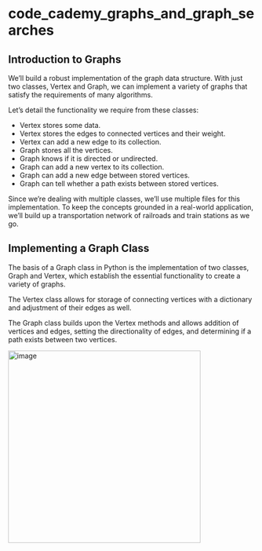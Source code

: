 # code_cademy_graphs_and_graph_searches

## Introduction to Graphs

We’ll build a robust implementation of the graph data structure. With just two classes, Vertex and Graph, we can implement a variety of graphs that satisfy the requirements of many algorithms.

Let’s detail the functionality we require from these classes:

* Vertex stores some data.
* Vertex stores the edges to connected vertices and their weight.
* Vertex can add a new edge to its collection.
* Graph stores all the vertices.
* Graph knows if it is directed or undirected.
* Graph can add a new vertex to its collection.
* Graph can add a new edge between stored vertices.
* Graph can tell whether a path exists between stored vertices.

Since we’re dealing with multiple classes, we’ll use multiple files for this implementation. To keep the concepts grounded in a real-world application, we’ll build up a transportation network of railroads and train stations as we go.


## Implementing a Graph Class

The basis of a Graph class in Python is the implementation of two classes, Graph and Vertex, which establish the essential functionality to create a variety of graphs.

The Vertex class allows for storage of connecting vertices with a dictionary and adjustment of their edges as well.

The Graph class builds upon the Vertex methods and allows addition of vertices and edges, setting the directionality of edges, and determining if a path exists between two vertices.

<img width="392" alt="image" src="https://user-images.githubusercontent.com/82447615/188574368-6e9dfba1-249e-4623-8848-77608139cfc1.png">
